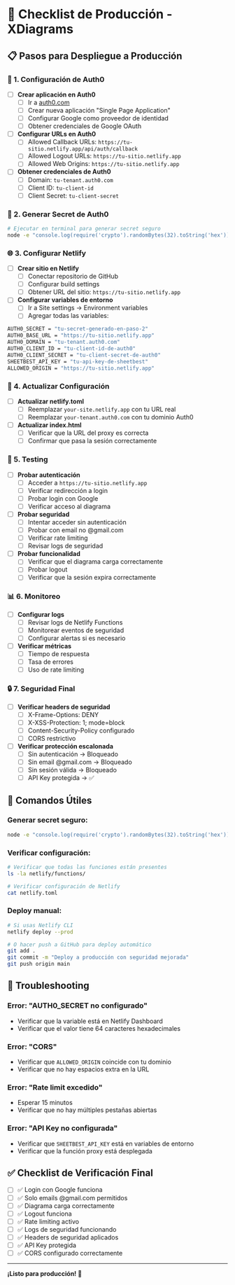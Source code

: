 # 🚀 Checklist de Producción - XDiagrams

## 📋 Pasos para Despliegue a Producción

### 🔧 1. Configuración de Auth0

- [ ] **Crear aplicación en Auth0**
  - [ ] Ir a [auth0.com](https://auth0.com)
  - [ ] Crear nueva aplicación "Single Page Application"
  - [ ] Configurar Google como proveedor de identidad
  - [ ] Obtener credenciales de Google OAuth

- [ ] **Configurar URLs en Auth0**
  - [ ] Allowed Callback URLs: `https://tu-sitio.netlify.app/api/auth/callback`
  - [ ] Allowed Logout URLs: `https://tu-sitio.netlify.app`
  - [ ] Allowed Web Origins: `https://tu-sitio.netlify.app`

- [ ] **Obtener credenciales de Auth0**
  - [ ] Domain: `tu-tenant.auth0.com`
  - [ ] Client ID: `tu-client-id`
  - [ ] Client Secret: `tu-client-secret`

### 🔑 2. Generar Secret de Auth0

```bash
# Ejecutar en terminal para generar secret seguro
node -e "console.log(require('crypto').randomBytes(32).toString('hex'))"
```

### 🌐 3. Configurar Netlify

- [ ] **Crear sitio en Netlify**
  - [ ] Conectar repositorio de GitHub
  - [ ] Configurar build settings
  - [ ] Obtener URL del sitio: `https://tu-sitio.netlify.app`

- [ ] **Configurar variables de entorno**
  - [ ] Ir a Site settings → Environment variables
  - [ ] Agregar todas las variables:

```bash
AUTH0_SECRET = "tu-secret-generado-en-paso-2"
AUTH0_BASE_URL = "https://tu-sitio.netlify.app"
AUTH0_DOMAIN = "tu-tenant.auth0.com"
AUTH0_CLIENT_ID = "tu-client-id-de-auth0"
AUTH0_CLIENT_SECRET = "tu-client-secret-de-auth0"
SHEETBEST_API_KEY = "tu-api-key-de-sheetbest"
ALLOWED_ORIGIN = "https://tu-sitio.netlify.app"
```

### 🔄 4. Actualizar Configuración

- [ ] **Actualizar netlify.toml**
  - [ ] Reemplazar `your-site.netlify.app` con tu URL real
  - [ ] Reemplazar `your-tenant.auth0.com` con tu dominio Auth0

- [ ] **Actualizar index.html**
  - [ ] Verificar que la URL del proxy es correcta
  - [ ] Confirmar que pasa la sesión correctamente

### 🧪 5. Testing

- [ ] **Probar autenticación**
  - [ ] Acceder a `https://tu-sitio.netlify.app`
  - [ ] Verificar redirección a login
  - [ ] Probar login con Google
  - [ ] Verificar acceso al diagrama

- [ ] **Probar seguridad**
  - [ ] Intentar acceder sin autenticación
  - [ ] Probar con email no @gmail.com
  - [ ] Verificar rate limiting
  - [ ] Revisar logs de seguridad

- [ ] **Probar funcionalidad**
  - [ ] Verificar que el diagrama carga correctamente
  - [ ] Probar logout
  - [ ] Verificar que la sesión expira correctamente

### 📊 6. Monitoreo

- [ ] **Configurar logs**
  - [ ] Revisar logs de Netlify Functions
  - [ ] Monitorear eventos de seguridad
  - [ ] Configurar alertas si es necesario

- [ ] **Verificar métricas**
  - [ ] Tiempo de respuesta
  - [ ] Tasa de errores
  - [ ] Uso de rate limiting

### 🔒 7. Seguridad Final

- [ ] **Verificar headers de seguridad**
  - [ ] X-Frame-Options: DENY
  - [ ] X-XSS-Protection: 1; mode=block
  - [ ] Content-Security-Policy configurado
  - [ ] CORS restrictivo

- [ ] **Verificar protección escalonada**
  - [ ] Sin autenticación → Bloqueado
  - [ ] Sin email @gmail.com → Bloqueado
  - [ ] Sin sesión válida → Bloqueado
  - [ ] API Key protegida → ✅

## 🎯 Comandos Útiles

### Generar secret seguro:
```bash
node -e "console.log(require('crypto').randomBytes(32).toString('hex'))"
```

### Verificar configuración:
```bash
# Verificar que todas las funciones están presentes
ls -la netlify/functions/

# Verificar configuración de Netlify
cat netlify.toml
```

### Deploy manual:
```bash
# Si usas Netlify CLI
netlify deploy --prod

# O hacer push a GitHub para deploy automático
git add .
git commit -m "Deploy a producción con seguridad mejorada"
git push origin main
```

## 🚨 Troubleshooting

### Error: "AUTH0_SECRET no configurado"
- Verificar que la variable está en Netlify Dashboard
- Verificar que el valor tiene 64 caracteres hexadecimales

### Error: "CORS"
- Verificar que `ALLOWED_ORIGIN` coincide con tu dominio
- Verificar que no hay espacios extra en la URL

### Error: "Rate limit excedido"
- Esperar 15 minutos
- Verificar que no hay múltiples pestañas abiertas

### Error: "API Key no configurada"
- Verificar que `SHEETBEST_API_KEY` está en variables de entorno
- Verificar que la función proxy está desplegada

## ✅ Checklist de Verificación Final

- [ ] ✅ Login con Google funciona
- [ ] ✅ Solo emails @gmail.com permitidos
- [ ] ✅ Diagrama carga correctamente
- [ ] ✅ Logout funciona
- [ ] ✅ Rate limiting activo
- [ ] ✅ Logs de seguridad funcionando
- [ ] ✅ Headers de seguridad aplicados
- [ ] ✅ API Key protegida
- [ ] ✅ CORS configurado correctamente

---

**¡Listo para producción! 🚀**
